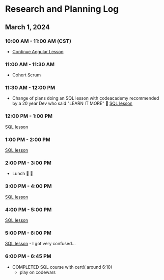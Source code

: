 # Research and Planning Log

## March 1, 2024

### 10:00 AM - 11:00 AM (CST)

- [Continue Angular Lesson](https://www.codecademy.com/courses/learn-angularjs/lessons/your-first-app/resume)

### 11:00 AM - 11:30 AM

- Cohort Scrum

### 11:30 AM - 12:00 PM

- Change of plans doing an SQL lesson with codeacademy recommended by a 20 year Dev who said "LEARN IT MORE" 🥹
[SQL lesson](https://www.codecademy.com/enrolled/courses/learn-sql)

### 12:00 PM - 1:00 PM

[SQL lesson](https://www.codecademy.com/courses/learn-sql/articles/what-is-sqlite)

### 1:00 PM - 2:00 PM

[SQL lesson](https://www.codecademy.com/courses/learn-sql/projects/learn_sql_query_table-1)

### 2:00 PM - 3:00 PM

- Lunch  🥗 🐷

### 3:00 PM - 4:00 PM

[SQL lesson](https://www.codecademy.com/courses/learn-sql/projects/sql-hackernews)

### 4:00 PM - 5:00 PM

[SQL lesson](https://www.codecademy.com/courses/learn-sql/lessons/multiple-tables/exercises/intro)

### 5:00 PM - 6:00 PM

 [SQL lesson](https://www.codecademy.com/courses/learn-sql/lessons/multiple-tables/exercises/inner-join-ii)
    - I got very confused...

### 6:00 PM - 6:45 PM

- COMPLETED SQL course with cert!( around 6:10)
  - play on codewars
  
